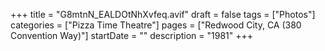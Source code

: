 +++
title = "G8mtnN_EALDOtNhXvfeq.avif"
draft = false
tags = ["Photos"]
categories = ["Pizza Time Theatre"]
pages = ["Redwood City, CA (380 Convention Way)"]
startDate = ""
description = "1981"
+++
